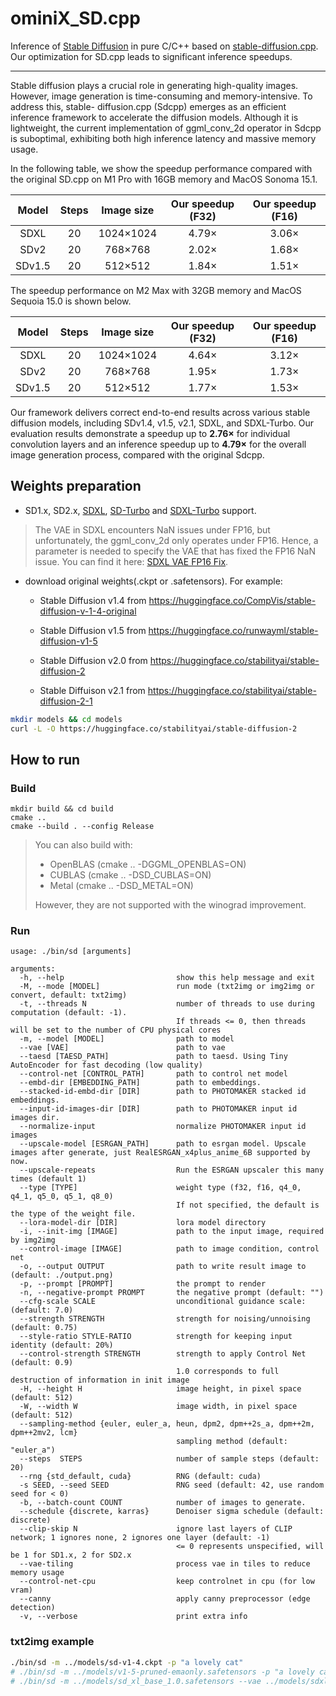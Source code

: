 # ominiX_SD.cpp

Inference of [Stable Diffusion](https://github.com/CompVis/stable-diffusion) in pure C/C++  based on [stable-diffusion.cpp](https://github.com/leejet/stable-diffusion.cpp).  Our optimization for SD.cpp leads to significant inference speedups.  


----
Stable diffusion plays a crucial role in generating high-quality images. However,
image generation is time-consuming and memory-intensive. To address this, stable-
diffusion.cpp (Sdcpp) emerges as an efficient inference framework to accelerate
the diffusion models. Although it is lightweight, the current implementation of
ggml_conv_2d operator in Sdcpp is suboptimal, exhibiting both high inference
latency and massive memory usage. 

In the following table, we show the speedup performance compared with the original SD.cpp on M1 Pro with 16GB memory and MacOS Sonoma 15.1. 

|  Model 	| Steps 	| Image size 	| Our speedup (F32) 	| Our speedup (F16) 	|
|:------:	|:-----:	|:----------:	|:-----------------:	|:-----------------:	|
|  SDXL  	|   20  	|  1024×1024 	|       4.79×       	|       3.06×       	|
|  SDv2  	|   20  	|   768×768  	|       2.02×       	|       1.68×       	|
| SDv1.5 	|   20  	|   512×512  	|       1.84×       	|       1.51×       	|

The speedup performance on M2 Max with 32GB memory and MacOS Sequoia 15.0 is shown below. 

|  Model 	| Steps 	| Image size 	| Our speedup (F32) 	| Our speedup (F16) 	|
|:------:	|:-----:	|:----------:	|:-----------------:	|:-----------------:	|
|  SDXL  	|   20  	|  1024×1024 	|       4.64×       	|       3.12×       	|
|  SDv2  	|   20  	|   768×768  	|       1.95×       	|       1.73×       	|
| SDv1.5 	|   20  	|   512×512  	|       1.77×       	|       1.53×       	|


Our framework delivers correct end-to-end results across various stable diffusion
models, including SDv1.4, v1.5, v2.1, SDXL, and SDXL-Turbo. Our evaluation
results demonstrate a speedup up to **2.76×** for individual convolution layers and an
inference speedup up to **4.79×** for the overall image generation process, compared
with the original Sdcpp.



## Weights preparation

- SD1.x, SD2.x, [SDXL](https://huggingface.co/stabilityai/stable-diffusion-xl-base-1.0), [SD-Turbo](https://huggingface.co/stabilityai/sd-turbo) and [SDXL-Turbo](https://huggingface.co/stabilityai/sdxl-turbo) support.

> The VAE in SDXL encounters NaN issues under FP16, but unfortunately, the ggml_conv_2d only operates under FP16. Hence, a parameter is needed to specify the VAE that has fixed the FP16 NaN issue. You can find it here: [SDXL VAE FP16 Fix](https://huggingface.co/madebyollin/sdxl-vae-fp16-fix/blob/main/sdxl_vae.safetensors).

- download original weights(.ckpt or .safetensors). For example:

	- Stable Diffusion v1.4 from https://huggingface.co/CompVis/stable-diffusion-v-1-4-original

	- Stable Diffusion v1.5 from https://huggingface.co/runwayml/stable-diffusion-v1-5

	- Stable Diffusion v2.0 from https://huggingface.co/stabilityai/stable-diffusion-2

	- Stable Diffuison v2.1 from https://huggingface.co/stabilityai/stable-diffusion-2-1

```bash
mkdir models && cd models
curl -L -O https://huggingface.co/stabilityai/stable-diffusion-2
```



## How to run


### Build

```shell
mkdir build && cd build
cmake ..
cmake --build . --config Release
```

> You can also build with:
>
> - OpenBLAS (cmake .. -DGGML_OPENBLAS=ON)
> - CUBLAS (cmake .. -DSD_CUBLAS=ON)
> - Metal (cmake .. -DSD_METAL=ON)
>
> However, they are not supported with the winograd improvement.



### Run

```
usage: ./bin/sd [arguments]

arguments:
  -h, --help                         show this help message and exit
  -M, --mode [MODEL]                 run mode (txt2img or img2img or convert, default: txt2img)
  -t, --threads N                    number of threads to use during computation (default: -1).
                                     If threads <= 0, then threads will be set to the number of CPU physical cores
  -m, --model [MODEL]                path to model
  --vae [VAE]                        path to vae
  --taesd [TAESD_PATH]               path to taesd. Using Tiny AutoEncoder for fast decoding (low quality)
  --control-net [CONTROL_PATH]       path to control net model
  --embd-dir [EMBEDDING_PATH]        path to embeddings.
  --stacked-id-embd-dir [DIR]        path to PHOTOMAKER stacked id embeddings.
  --input-id-images-dir [DIR]        path to PHOTOMAKER input id images dir.
  --normalize-input                  normalize PHOTOMAKER input id images
  --upscale-model [ESRGAN_PATH]      path to esrgan model. Upscale images after generate, just RealESRGAN_x4plus_anime_6B supported by now.
  --upscale-repeats                  Run the ESRGAN upscaler this many times (default 1)
  --type [TYPE]                      weight type (f32, f16, q4_0, q4_1, q5_0, q5_1, q8_0)
                                     If not specified, the default is the type of the weight file.
  --lora-model-dir [DIR]             lora model directory
  -i, --init-img [IMAGE]             path to the input image, required by img2img
  --control-image [IMAGE]            path to image condition, control net
  -o, --output OUTPUT                path to write result image to (default: ./output.png)
  -p, --prompt [PROMPT]              the prompt to render
  -n, --negative-prompt PROMPT       the negative prompt (default: "")
  --cfg-scale SCALE                  unconditional guidance scale: (default: 7.0)
  --strength STRENGTH                strength for noising/unnoising (default: 0.75)
  --style-ratio STYLE-RATIO          strength for keeping input identity (default: 20%)
  --control-strength STRENGTH        strength to apply Control Net (default: 0.9)
                                     1.0 corresponds to full destruction of information in init image
  -H, --height H                     image height, in pixel space (default: 512)
  -W, --width W                      image width, in pixel space (default: 512)
  --sampling-method {euler, euler_a, heun, dpm2, dpm++2s_a, dpm++2m, dpm++2mv2, lcm}
                                     sampling method (default: "euler_a")
  --steps  STEPS                     number of sample steps (default: 20)
  --rng {std_default, cuda}          RNG (default: cuda)
  -s SEED, --seed SEED               RNG seed (default: 42, use random seed for < 0)
  -b, --batch-count COUNT            number of images to generate.
  --schedule {discrete, karras}      Denoiser sigma schedule (default: discrete)
  --clip-skip N                      ignore last layers of CLIP network; 1 ignores none, 2 ignores one layer (default: -1)
                                     <= 0 represents unspecified, will be 1 for SD1.x, 2 for SD2.x
  --vae-tiling                       process vae in tiles to reduce memory usage
  --control-net-cpu                  keep controlnet in cpu (for low vram)
  --canny                            apply canny preprocessor (edge detection)
  -v, --verbose                      print extra info
```

### txt2img example


```sh
./bin/sd -m ../models/sd-v1-4.ckpt -p "a lovely cat"
# ./bin/sd -m ../models/v1-5-pruned-emaonly.safetensors -p "a lovely cat"
# ./bin/sd -m ../models/sd_xl_base_1.0.safetensors --vae ../models/sdxl_vae-fp16-fix.safetensors -H 1024 -W 1024 -p "a lovely cat" -v
```

